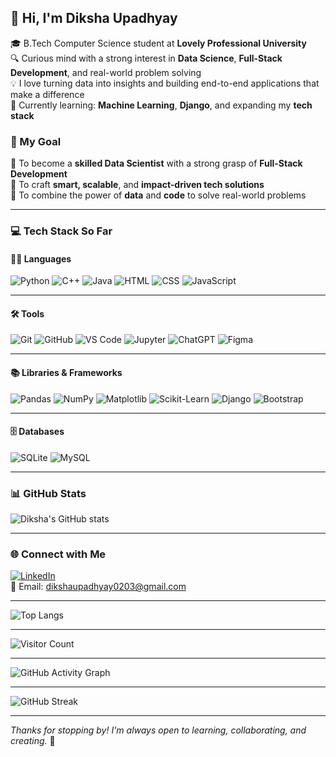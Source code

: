 ## 👋 Hi, I'm Diksha Upadhyay

🎓 B.Tech Computer Science student at **Lovely Professional University**  
🔍 Curious mind with a strong interest in **Data Science**, **Full-Stack Development**, and real-world problem solving  
💡 I love turning data into insights and building end-to-end applications that make a difference  
🌱 Currently learning: **Machine Learning**, **Django**, and expanding my **tech stack**

### 🎯 My Goal

🔹 To become a **skilled Data Scientist** with a strong grasp of **Full-Stack Development**  
🔹 To craft **smart, scalable**, and **impact-driven tech solutions**  
🔹 To combine the power of **data** and **code** to solve real-world problems  

---

### 💻 Tech Stack So Far

#### 🧑‍💻 Languages  
![Python](https://img.shields.io/badge/-Python-3776AB?style=flat&logo=python&logoColor=white)  ![C++](https://img.shields.io/badge/-C++-00599C?style=flat&logo=c%2B%2B&logoColor=white)  ![Java](https://img.shields.io/badge/-Java-007396?style=flat&logo=java&logoColor=white)   ![HTML](https://img.shields.io/badge/-HTML5-E34F26?style=flat&logo=html5&logoColor=white)   ![CSS](https://img.shields.io/badge/-CSS3-1572B6?style=flat&logo=css3&logoColor=white)   ![JavaScript](https://img.shields.io/badge/-JavaScript-F7DF1E?style=flat&logo=javascript&logoColor=black)

---

#### 🛠️ Tools  
![Git](https://img.shields.io/badge/-Git-F05032?style=flat&logo=git&logoColor=white)   ![GitHub](https://img.shields.io/badge/-GitHub-181717?style=flat&logo=github&logoColor=white)   ![VS Code](https://img.shields.io/badge/-VSCode-007ACC?style=flat&logo=visual-studio-code&logoColor=white)   ![Jupyter](https://img.shields.io/badge/-Jupyter-F37626?style=flat&logo=jupyter&logoColor=white)   ![ChatGPT](https://img.shields.io/badge/-ChatGPT-10A37F?style=flat&logo=openai&logoColor=white)   ![Figma](https://img.shields.io/badge/-Figma-F24E1E?style=flat&logo=figma&logoColor=white)

---

#### 📚 Libraries & Frameworks  
![Pandas](https://img.shields.io/badge/-Pandas-150458?style=flat&logo=pandas&logoColor=white)   ![NumPy](https://img.shields.io/badge/-NumPy-013243?style=flat&logo=numpy&logoColor=white)   ![Matplotlib](https://img.shields.io/badge/-Matplotlib-11557C?style=flat)   ![Scikit-Learn](https://img.shields.io/badge/-Scikit--Learn-F7931E?style=flat&logo=scikit-learn&logoColor=white)   ![Django](https://img.shields.io/badge/-Django-092E20?style=flat&logo=django&logoColor=white)  ![Bootstrap](https://img.shields.io/badge/-Bootstrap-7952B3?style=flat&logo=bootstrap&logoColor=white)

---

#### 🗄️ Databases  
![SQLite](https://img.shields.io/badge/-SQLite-003B57?style=flat&logo=sqlite&logoColor=white)   ![MySQL](https://img.shields.io/badge/-MySQL-4479A1?style=flat&logo=mysql&logoColor=white) 


---

### 📊 GitHub Stats
![Diksha's GitHub stats](https://github-readme-stats.vercel.app/api?username=dikshaupadhyay0203&show_icons=true&theme=radical)

---

### 🌐 Connect with Me
[![LinkedIn](https://img.shields.io/badge/-LinkedIn-blue?style=flat&logo=linkedin)](https://www.linkedin.com/in/dikshaupadhyay020300/)  
📧 Email: dikshaupadhyay0203@gmail.com

---

![Top Langs](https://github-readme-stats.vercel.app/api/top-langs/?username=dikshaupadhyay0203&layout=compact&theme=radical)

---

![Visitor Count](https://komarev.com/ghpvc/?username=dikshaupadhyay0203&color=blue)

---

![GitHub Activity Graph](https://github-readme-activity-graph.vercel.app/graph?username=dikshaupadhyay0203&theme=radical)


---

![GitHub Streak](https://streak-stats.demolab.com?user=dikshaupadhyay0203&theme=radical)

---


*Thanks for stopping by! I'm always open to learning, collaborating, and creating.* 🚀


<!--
**dikshaupadhyay0203/dikshaupadhyay0203** is a ✨ _special_ ✨ repository because its `README.md` (this file) appears on your GitHub profile.

Here are some ideas to get you started:

- 🔭 I’m currently working on ...
- 🌱 I’m currently learning ...
- 👯 I’m looking to collaborate on ...
- 🤔 I’m looking for help with ...
- 💬 Ask me about ...
- 📫 How to reach me: ...
- 😄 Pronouns: ...
- ⚡ Fun fact: ...
-->
